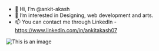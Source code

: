 - 👋 Hi, I’m @ankit-akash
- 👀 I’m interested in Designing, web development and arts.
- 📫 You can contact me through LinkedIn -https://www.linkedin.com/in/ankitakash07

<!---
ankit-akash/ankit-akash is a ✨ special ✨ repository because its `README.md` (this file) appears on your GitHub profile.
You can click the Preview link to take a look at your changes.
--->
![This is an image](https://images.app.goo.gl/bMHBqxrFwuZd5WJz9)
